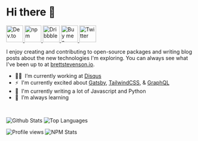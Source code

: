 # Hi there 👋

<!--
**tterb/tterb** is a ✨ _special_ ✨ repository because its `README.md` (this file) appears on your GitHub profile.

Here are some ideas to get you started:

- 🔭 I’m currently working on ...
- 🌱 I’m currently learning ...
- 👯 I’m looking to collaborate on ...
- 🤔 I’m looking for help with ...
- 💬 Ask me about ...
- 📫 How to reach me: ...
- 😄 Pronouns: ...
- ⚡ Fun fact: ...
-->

<p align="left">
  <a href="https://dev.to/tterb">
    <img src="https://user-images.githubusercontent.com/16360374/87501757-be259100-c614-11ea-854d-77405a469ca2.png" alt="Dev.to" height="45" />
  </a>
  <a href="https://www.npmjs.com/~tterb">
    <img src="https://user-images.githubusercontent.com/16360374/87503303-b5cf5500-c618-11ea-836e-065bbc221a12.png" alt="npm" height="45" />
  </a>
  <a href="https://dribbble.com/tterb">
    <img src="https://user-images.githubusercontent.com/16360374/87503301-b536be80-c618-11ea-8c99-45cce807ce83.png" alt="Dribbble" height="45" />
  </a>
  <a href="https://www.buymeacoffee.com/kBZ9V2w8h">
    <img src="https://user-images.githubusercontent.com/16360374/87501619-60914480-c614-11ea-8c13-a8a5129e7448.png" alt="Buy me a coffee" height="45" />
  </a>
  <a href="https://twitter.com/bstevensondev">
    <img src="https://user-images.githubusercontent.com/16360374/87503304-b5cf5500-c618-11ea-88ad-eebb40f570b2.png" alt="Twitter" height="45" />
  </a>
</p>

I enjoy creating and contributing to open-source packages and writing blog posts about the new technologies I'm exploring. You can always see what I've been up to at [brettstevenson.io](https://brettstevenson.io).

- 👨‍💻  &nbsp;I’m currently working at [Disqus](https://disqus.com)
- ⚡️ &nbsp;I'm currently excited about [Gatsby](https://www.gatsbyjs.org/), [TailwindCSS](https://tailwindcss.com/), & [GraphQL](https://graphql.org/)
- :pencil: &nbsp;I'm currently writing a lot of Javascript and Python
- 🌱  &nbsp;I’m always learning

<br />

<!-- ![Profile views](https://gpvc.arturio.dev/tterb)
![NPM Stats](https://img.shields.io/endpoint?url=https%3A%2F%2Fraw.githubusercontent.com%2Ftterb%2Fgithub-readme-npm-downloads%2Fmaster%2Fstats.json)
[![PyPI download total](https://img.shields.io/pypi/dm/yt2mp3.svg?color=green&label=pypi)](https://pypi.python.org/pypi/yt2mp3/) -->

<p align="left">
  <img align="top" src="https://github-readme-stats.vercel.app/api?username=tterb&show_icons=true&hide_title=false&include_all_commits=true&count_private=true&hide=[%22contribs%22]" alt="Github Stats" />
  <img align="top" src="https://github-readme-stats.vercel.app/api/top-langs/?username=tterb&langs_count=9b&hide=css&layout=compact" alt="Top Languages" />
</p>

<p align="left">
  <img src="https://gpvc.arturio.dev/tterb" alt="Profile views" />
  <img src="https://img.shields.io/endpoint?url=https%3A%2F%2Fraw.githubusercontent.com%2Ftterb%2Fgithub-readme-npm-downloads%2Fmaster%2Fstats.json" alt="NPM Stats" />
</p>
